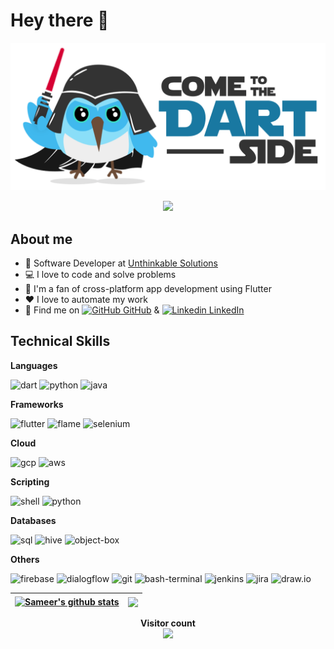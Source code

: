 # Hey there :wave:

<img src="https://raw.githubusercontent.com/kevmoo/dart_side/master/Dash%20Dart%20PNG%20%20-%20white.png" alt="Dart Side">

<p align="center">
  <img src="https://camo.githubusercontent.com/f110f1c085d6afab0bcc0bfcba3ddf1a81113247138ba53b8f26d574805bb502/68747470733a2f2f6769746875622d726561646d652d71756f7465732e6865726f6b756170702e636f6d2f71756f74653f"/>
</p>



## About me

- 💼 Software Developer at [Unthinkable Solutions](https://www.unthinkable.co/)
- 💻 I love to code and solve problems
- 📱 I'm a fan of cross-platform app development using Flutter
- ❤️ I love to automate my work
- 💬 Find me on [![GitHub](https://i.stack.imgur.com/tskMh.png) GitHub](https://www.github.com/sameersingh2704) & [![Linkedin](https://i.stack.imgur.com/gVE0j.png) LinkedIn](https://www.linkedin.com/in/sameersingh2704)

## Technical Skills 
**Languages**

![dart](https://img.shields.io/badge/Dart-28B6F6?style=for-the-badge&logo=dart&logoColor=white) ![python](https://img.shields.io/badge/Python-3776AB?style=for-the-badge&logo=python&logoColor=white) ![java](https://img.shields.io/badge/Java-323330?style=for-the-badge&logo=java&logoColor=F7DF1E)

**Frameworks**

![flutter](https://img.shields.io/badge/Flutter-28B6F6?style=for-the-badge&logo=flutter&logoColor=white) ![flame](https://img.shields.io/badge/Flame-3776AB?style=for-the-badge&logo=flame&logoColor=white) ![selenium](https://img.shields.io/badge/Selenium-323330?style=for-the-badge&logo=selenium&logoColor=F7DF1E)

**Cloud**

![gcp](https://img.shields.io/badge/GCP-28B6F6?style=for-the-badge&logo=dart&logoColor=white) ![aws](https://img.shields.io/badge/AWS-3776AB?style=for-the-badge&logo=python&logoColor=white)

**Scripting**

![shell](https://img.shields.io/badge/SHELL-28B6F6?style=for-the-badge&logo=shell&logoColor=white) ![python](https://img.shields.io/badge/Python-3776AB?style=for-the-badge&logo=python&logoColor=white)

**Databases**

![sql](https://img.shields.io/badge/SQL-28B6F6?style=for-the-badge&logo=sql&logoColor=white) ![hive](https://img.shields.io/badge/HIVE-3776AB?style=for-the-badge&logo=hive&logoColor=white) ![object-box](https://img.shields.io/badge/OBJECTBOX-323330?style=for-the-badge&logo=objectbox&logoColor=F7DF1E)

**Others**

![firebase](https://img.shields.io/badge/FIREBASE-28B6F6?style=for-the-badge&logo=firebase&logoColor=white) ![dialogflow](https://img.shields.io/badge/DIALOGFLOW-3776AB?style=for-the-badge&logo=dialogflow&logoColor=white) ![git](https://img.shields.io/badge/GIT-323330?style=for-the-badge&logo=git&logoColor=F7DF1E) ![bash-terminal](https://img.shields.io/badge/BASH-28B6F6?style=for-the-badge&logo=bash&logoColor=white) ![jenkins](https://img.shields.io/badge/JENKINS-3776AB?style=for-the-badge&logo=jenkins&logoColor=white) ![jira](https://img.shields.io/badge/JIRA-323330?style=for-the-badge&logo=jira&logoColor=F7DF1E) ![draw.io](https://img.shields.io/badge/DRAW-28B6F6?style=for-the-badge&logo=draw&logoColor=white)

| <a href="https://github.com/sameersingh2704/github-readme-stats"><img align="center" src="https://github-readme-stats.vercel.app/api?username=sameersingh2704&show_icons=true&include_all_commits=true&theme=buefy&hide_border=true" alt="Sameer's github stats" /></a> | <a href="https://github.com/sameersingh2704/github-readme-stats"><img align="center" src="https://github-readme-stats.vercel.app/api/top-langs/?username=sameersingh2704&layout=compact&theme=buefy&hide_border=true" /></a> |
| ------------- | ------------- |
 <center><b>Visitor count<b><br>
  <img src="https://profile-counter.glitch.me/sameersingh2704/count.svg" />
  </center>

